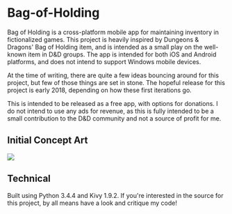 # Bag-of-Holding
Bag of Holding is a cross-platform mobile app for maintaining inventory in fictionalized games. This project is heavily inspired by Dungeons & Dragons' Bag of Holding item, and is intended as a small play on the well-known item in D&D groups. The app is intended for both iOS and Android platforms, and does not intend to support Windows mobile devices.

At the time of writing, there are quite a few ideas bouncing around for this project, but few of those things are set in stone. The hopeful release for this project is early 2018, depending on how these first iterations go.

This is intended to be released as a free app, with options for donations. I do not intend to use any ads for revenue, as this is fully intended to be a small contribution to the D&D community and not a source of profit for me.

<h2>Initial Concept Art</h2>
<img src="http://puu.sh/sQm1E/cc3406e34c.png"><img/>

<h2>Technical</h2>
Built using Python 3.4.4 and Kivy 1.9.2. If you're interested in the source for this project, by all means have a look and critique my code!
